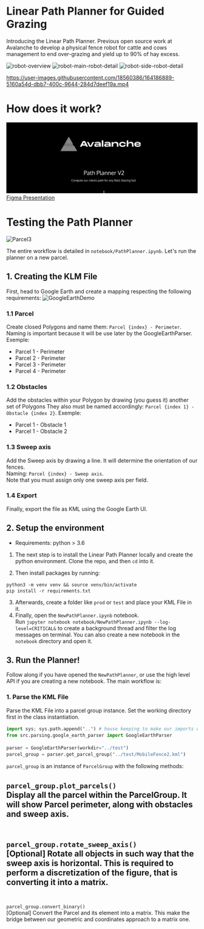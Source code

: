 # Linear Path Planner for Guided Grazing

Introducing the Linear Path Planner. Previous open source work at Avalanche to develop a physical fence robot for cattle and cows management to end over-grazing and yield up to 90% of hay excess.

![robot-overview](img/robot_1.png)
![robot-main-robot-detail](img/robot_2.png)
![robot-side-robot-detail](img/robot_3.png)

https://user-images.githubusercontent.com/18560386/164186889-5160a54d-dbb7-400c-9644-284d7deef19a.mp4

# How does it work?

[![Figma Presentation](img/figma_presentation.png)](https://www.figma.com/proto/dmTIbV9pCkTJNlniaIH6AF/path_planner_v0?node-id=1%3A2)
[Figma Presentation](https://www.figma.com/proto/dmTIbV9pCkTJNlniaIH6AF/path_planner_v0?node-id=1%3A2)

# Testing the Path Planner

![Parcel3](img/parcel_3.gif)

The entire workflow is detailed in `notebook/PathPlanner.ipynb`.
Let's run the planner on a new parcel.

## 1. Creating the KLM File

First, head to Google Earth and create a mapping respecting the following requirements:
![GoogleEarthDemo](img/google-earth-demo.png)

### 1.1 Parcel
Create closed Polygons and name them: `Parcel {index} - Perimeter`.
Naming is important because it will be use later by the GoogleEarthParser. Exemple:
- Parcel 1 - Perimeter
- Parcel 2 - Perimeter
- Parcel 3 - Perimeter
- Parcel 4 - Perimeter

### 1.2 Obstacles
Add the obstacles within your Polygon by drawing (you guess it) another set of Polygons
They also must be named accordingly: `Parcel {index 1} - Obstacle {index 2}`. Exemple:
- Parcel 1 - Obstacle 1
- Parcel 1 - Obstacle 2

### 1.3 Sweep axis
Add the Sweep axis by drawing a line. It will determine the orientation of our fences. <br>
Naming: `Parcel {index} - Sweep axis`. <br>
Note that you must assign only one sweep axis per field.

### 1.4 Export
Finally, export the file as KML using the Google Earth UI.

## 2. Setup the environment

- Requirements: python > 3.6

1. The next step is to install the Linear Path Planner locally and create the python environment.
Clone the repo, and then `cd` into it.

2. Then install packages by running:
```
python3 -m venv venv && source venv/bin/activate
pip install -r requirements.txt
```

3. Afterwards, create a folder like `prod` or `test` and place your KML File in it.
4. Finally, open the `NewPathPlanner.ipynb` notebook. <br>
  Run `jupyter notebook notebook/NewPathPlanner.ipynb --log-level=CRITICAL&` to create a background thread and filter the log messages on terminal.
  You can also create a new notebook in the `notebook` directory and open it.

## 3. Run the Planner!

Follow along if you have opened the `NewPathPlanner`, or use the high level API if you are creating a new notebook.
The main workflow is:

### 1. Parse the KML File

Parse the KML File into a parcel group instance. Set the working directory first in the class instantiation.

```python
import sys; sys.path.append("..") # house keeping to make our imports work
from src.parsing.google_earth_parser import GoogleEarthParser

parser = GoogleEarthParser(workdir="../test")
parcel_group = parser.get_parcel_group("../test/MobileFence2.kml")
```

`parcel_group` is an instance of `ParcelGroup` with the following methods:
<br>

`parcel_group.plot_parcels()` <br>
Display all the parcel within the ParcelGroup. It will show Parcel perimeter, along with obstacles and sweep axis.
<br><br>
---

`parcel_group.rotate_sweep_axis()` <br>
[Optional] Rotate all objects in such way that the sweep axis is horizontal. This is required to perform a discretization of the figure, that is converting it into a matrix. <br><br>
---

`parcel_group.convert_binary()` <br>
[Optional] Convert the Parcel and its element into a matrix. This make the bridge between our geometric and coordinates approach to a matrix one.





